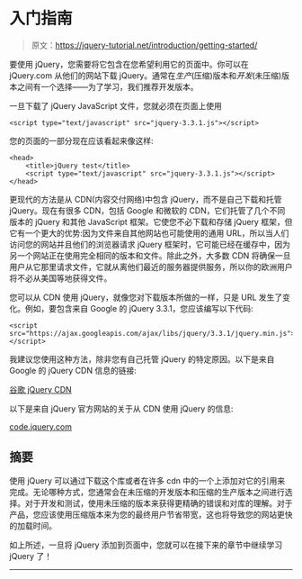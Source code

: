 # 入门指南

> 原文：<https://jquery-tutorial.net/introduction/getting-started/>

要使用 jQuery，您需要将它包含在您希望利用它的页面中。你可以在 jQuery.com 从他们的网站下载 jQuery。通常在*生产*(压缩)版本和*开发*(未压缩)版本之间有一个选择——为了学习，我们推荐开发版本。

一旦下载了 jQuery JavaScript 文件，您就必须在页面上使用 

```
<script type="text/javascript" src="jquery-3.3.1.js"></script>
```

您的页面的一部分现在应该看起来像这样:

```
<head>    
    <title>jQuery test</title>    
    <script type="text/javascript" src="jquery-3.3.1.js"></script>    
</head>
```

更现代的方法是从 CDN(内容交付网络)中包含 jQuery，而不是自己下载和托管 jQuery。现在有很多 CDN，包括 Google 和微软的 CDN，它们托管了几个不同版本的 jQuery 和其他 JavaScript 框架。它使您不必下载和存储 jQuery 框架，但它有一个更大的优势:因为文件来自其他网站也可能使用的通用 URL，所以当人们访问您的网站并且他们的浏览器请求 jQuery 框架时，它可能已经在缓存中，因为另一个网站正在使用完全相同的版本和文件。除此之外，大多数 CDN 将确保一旦用户从它那里请求文件，它就从离他们最近的服务器提供服务，所以你的欧洲用户将不必从美国等地获得文件。

<input type="hidden" name="IL_IN_ARTICLE">

您可以从 CDN 使用 jQuery，就像您对下载版本所做的一样，只是 URL 发生了变化。例如，要包含来自 Google 的 jQuery 3.3.1，您应该编写以下代码:

```
<script src="https://ajax.googleapis.com/ajax/libs/jquery/3.3.1/jquery.min.js"></script>
```

我建议您使用这种方法，除非您有自己托管 jQuery 的特定原因。以下是来自 Google 的 jQuery CDN 信息的链接:

[谷歌 jQuery CDN](https://developers.google.com/speed/libraries/#jquery)

以下是来自 jQuery 官方网站的关于从 CDN 使用 jQuery 的信息:

[code.jquery.com](https://code.jquery.com/)

## 摘要

使用 jQuery 可以通过下载这个库或者在许多 cdn 中的一个上添加对它的引用来完成。无论哪种方式，您通常会在未压缩的开发版本和压缩的生产版本之间进行选择。对于开发和测试，使用未压缩的版本来获得更精确的错误和对库的理解。对于产品，您应该使用压缩版本来为您的最终用户节省带宽，这也将导致您的网站更快的加载时间。

如上所述，一旦将 jQuery 添加到页面中，您就可以在接下来的章节中继续学习 jQuery 了！

* * *